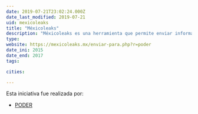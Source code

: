 ```yaml
---
date: 2019-07-21T23:02:24.000Z
date_last_modified: 2019-07-21
uid: mexicoleaks
title: "Méxicoleaks"
description: "Méxicoleaks es una herramienta que permite enviar información de interés público a medios de comunicación y organizaciones civiles a través de tecnologías seguras que garantizan el anonimato de la fuente. En virtud de la transparencia y la participación ciudadana, busca construir en la sociedad la justicia y la democracia."
type: 
website: https://mexicoleaks.mx/enviar-para.php?r=poder
date_ini: 2015
date_end: 2017
tags:

cities: 

---
```


Esta iniciativa fue realizada por:

- [PODER](/i/project-poder.html)
